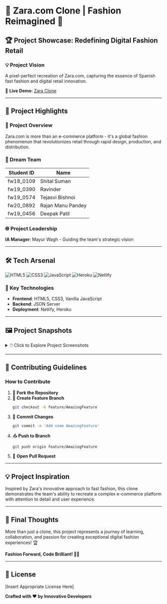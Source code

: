 # 👗 Zara.com Clone | Fashion Reimagined 🌟

## 🏆 Project Showcase: Redefining Digital Fashion Retail


### 💡 Project Vision
A pixel-perfect recreation of Zara.com, capturing the essence of Spanish fast fashion and digital retail innovation.

🔗 **Live Demo**: [Zara Clone](https://quiet-begonia-859735.netlify.app/)

---

## 🚀 Project Highlights

### 🎯 Project Overview
Zara.com is more than an e-commerce platform - it's a global fashion phenomenon that revolutionizes retail through rapid design, production, and distribution.

### 👥 Dream Team

| Student ID | Name |
|-----------|------|
| fw18_0109 | Shital Suman |
| fw19_0390 | Ravinder |
| fw19_0574 | Tejasvi Bishnoi |
| fw20_0892 | Rajan Manu Pandey |
| fw19_0456 | Deepak Patil |

### 🌐 Project Leadership
**IA Manager**: Mayur Wagh - Guiding the team's strategic vision

---

## 🛠 Tech Arsenal

![HTML5](https://img.shields.io/badge/HTML5-E34F26?style=for-the-badge&logo=html5&logoColor=white)
![CSS3](https://img.shields.io/badge/CSS3-1572B6?style=for-the-badge&logo=css3&logoColor=white)
![JavaScript](https://img.shields.io/badge/JavaScript-F7DF1E?style=for-the-badge&logo=javascript&logoColor=black)
![Heroku](https://img.shields.io/badge/Heroku-430098?style=for-the-badge&logo=heroku&logoColor=white)
![Netlify](https://img.shields.io/badge/Netlify-00C7B7?style=for-the-badge&logo=netlify&logoColor=white)

### 🔧 Key Technologies
- **Frontend**: HTML5, CSS3, Vanilla JavaScript
- **Backend**: JSON Server
- **Deployment**: Netlify, Heroku

---

## 🖼️ Project Snapshots

<details>
<summary>🖱️ Click to Explore Project Screenshots</summary>

### 🏠 Homepage
![Homepage](https://github.com/deepakpatil26/moldy-care-8778/assets/103636083/46ccc2a0-3c19-46ff-834b-e94377e0ae9f)

### 👤 User Authentication
![Product Categories](https://github.com/deepakpatil26/moldy-care-8778/assets/103636083/81d45b79-00c5-4f91-8118-c004bdd1c8db)

### Men Section
![Product Details](https://github.com/deepakpatil26/moldy-care-8778/assets/103636083/d45a99ab-2183-4994-bf94-ffe00dd33336)

### Kids Section
![Shopping Cart](https://github.com/deepakpatil26/moldy-care-8778/assets/103636083/78f7ef3a-91c8-4954-b0d4-5c43a9a04e18)

### 🔍 Product Details
![Checkout](https://github.com/deepakpatil26/moldy-care-8778/assets/103636083/ded969f0-becc-49b3-b184-fff124b86463)

### 🔍 Product Details
![User Authentication](https://github.com/deepakpatil26/moldy-care-8778/assets/103636083/6f564c82-f1d4-466d-86db-9823b35c7976)

### 🔍 Product Details
![Order Confirmation](https://github.com/deepakpatil26/moldy-care-8778/assets/103636083/95383509-aa74-47f8-8106-00b921a27bfc)
</details>

---

## 🤝 Contributing Guidelines

### How to Contribute
1. 🍴 **Fork the Repository**
2. 🌿 **Create Feature Branch**
   ```bash
   git checkout -b feature/AmazingFeature
   ```
3. 💾 **Commit Changes**
   ```bash
   git commit -m 'Add some AmazingFeature'
   ```
4. 📤 **Push to Branch**
   ```bash
   git push origin feature/AmazingFeature
   ```
5. 🔀 **Open Pull Request**

---

## 💡 Project Inspiration
Inspired by Zara's innovative approach to fast fashion, this clone demonstrates the team's ability to recreate a complex e-commerce platform with attention to detail and user experience.

---

## 🌈 Final Thoughts

More than just a clone, this project represents a journey of learning, collaboration, and passion for creating exceptional digital fashion experiences! 🏆

**Fashion Forward, Code Brilliant! 👗🚀**

---

## 📜 License
[Insert Appropriate License Here]

**Crafted with ❤️ by Innovative Developers**
